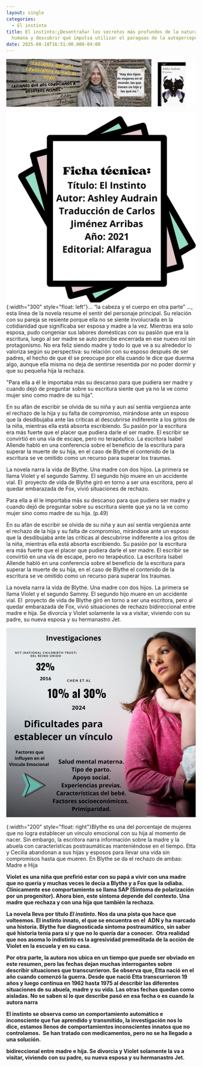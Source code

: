 ```yaml
---
layout: single
categories:
  - El instinto
title: El instinto:¿Desentrañar los secretos más profundos de la naturaleza
  humana y descubrir qué impulsa utilizar el paraguas de la autopercepción?
date: 2025-08-18T16:51:00.000-04:00
---
```

![](/assets/img/banner-el-instinto.png)

![](/assets/img/ficha-tecnica-el-instinto.png){:width="300" style="float: left"}… “la cabeza y el cuerpo en otra parte” …, esta línea de la novela resume el sentir del personaje principal. Su relación con su pareja se resiente porque ella no se siente
involucrada en la cotidianidad que significaba ser esposa y madre a la vez. Mientras era solo esposa, pudo congeniar sus labores domésticas con su pasión que era la escritura, luego al ser madre se auto percibe encerrada en ese nuevo rol sin protagonismo. No era feliz siendo madre y todo lo que ve a su alrededor lo valoriza según su perspectiva: su relación con su esposo después de ser padres, el hecho de que él se preocupe por ella cuando le dice que duerma algo, aunque ella misma no deja de sentirse resentida por no poder dormir y que su pequeña hija la rechaza.

"Para ella a él le importaba más su descanso para que pudiera ser madre y cuando dejó de preguntar sobre su escritura siente que ya no la ve como mujer sino como madre de su hija". 

En su afán de escribir se olvida de su niña y aun así sentía vergüenza ante el rechazo de la hija y su falta de compromiso, mirándose ante un esposo que la desdibujaba ante las críticas al descubrirse indiferente a los gritos de la niña, mientras ella está absorta escribiendo. Su pasión por la escritura era más fuerte que el placer que pudiera darle el ser madre. El escribir se convirtió en una vía de escape, pero no terapéutico. La escritora Isabel Allende habló en una conferencia sobre el beneficio de la escritura para superar la muerte de su hija, en el caso de Blythe el contenido de la escritura se ve omitido como un recurso para superar los traumas. 

La novela narra la vida de Blythe. Una madre con dos hijos. La primera se llama Violet y el segundo Sammy. El segundo hijo muere en un accidente vial. El  proyecto de vida de Blythe giró en torno a ser una escritora, pero al quedar embarazada de Fox, vivió situaciones de rechazo.

Para ella a él le importaba más su descanso para que pudiera ser madre y cuando dejó de preguntar sobre su escritura siente que ya no la ve como mujer sino como madre de su hija. (p.49)

En su afán de escribir se olvida de su niña y aun así sentía vergüenza ante el rechazo de la hija y su falta de compromiso, mirándose ante un esposo que la desdibujaba ante las críticas al descubrirse indiferente a los gritos de la niña, mientras ella está absorta escribiendo. Su pasión por la escritura era más fuerte que el placer que pudiera darle el ser madre. El escribir se convirtió en una vía de escape, pero no terapéutico. La escritora Isabel Allende habló en una conferencia sobre el beneficio de la escritura para superar la muerte de su hija, en el caso de Blythe el contenido de la escritura se ve omitido como un recurso para superar los traumas. 

La novela narra la vida de Blythe. Una madre con dos hijos. La primera se llama Violet y el segundo Sammy. El segundo hijo muere en un accidente vial. El  proyecto de vida de Blythe giró en torno a ser una escritora, pero al quedar embarazada de Fox, vivió situaciones de rechazo bidireccional entre madre e hija. Se divorcia y Violet solamente la va a visitar, viviendo con su padre, su nueva esposa y su hermanastro Jet. 

![](/assets/img/investigaciones-sobre-el-instinto.png)

{:width="200" style="float: right"}Blythe es una del porcentaje de mujeres que no logra establecer un vínculo emocional con su hija al momento de nacer. Sin embargo, la escritora narra información sobre la madre y la abuela con características postraumáticas manteniéndose en el tiempo. Etta y Cecilia abandonan a sus hijas y esposos para llevar una vida sin compromisos hasta que mueren. En Blythe se da el rechazo de ambas: Madre e Hija

**Violet es una
niña que prefirió estar con su papá a vivir con una madre que no quería y
muchas veces le decía a Blythe y a Fox que la odiaba. Clínicamente ese
comportamiento se llama SAP (Síntoma de polarización por un progenitor). Ahora
bien, este síntoma depende del contexto. Una madre que rechaza y con una hija
que también la rechaza.** 

**La novela lleva por título *El instinto*. Nos da una pista que hace que volteemos. El instinto innato, el que se encuentra en el  ADN y ha marcado una historia. Blythe
fue diagnosticada síntoma postraumático, sin saber qué historia tenía para sí y
que no lo quería dar a conocer.  Otra realidad que nos asoma lo indistinto es la agresividad premeditada de la acción de Violet en la escuela y en su casa.** 

**Por otra parte, la autora nos ubica en un tiempo que puede ser obviado
en este resumen, pero las fechas dejan muchas interrogantes sobre describir
situaciones que transcurrieron. Se observa que, Etta nació en el año cuando
comenzó la guerra. Desde que nació Etta transcurrieron 19 años y luego continua
en 1962 hasta 1975 al describir las diferentes situaciones de su abuela, madre
y su vida. Las otras fechas quedan como aisladas. No se saben si lo que
describe pasó en esa fecha o es cuando la autora narra**

**El instinto se observa como un comportamiento automático e inconsciente que fue aprendido y transmitido, la investigación nos lo dice, estamos llenos de comportamientos inconscientes innatos que no controlamos. 
Se han tratado con medicamentos, pero no se ha llegado a una solución.** 

**bidireccional entre madre e hija. Se divorcia y Violet solamente la va a
visitar, viviendo con su padre, su nueva esposa y su hermanastro Jet.**
